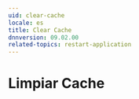 ```yaml
---
uid: clear-cache
locale: es
title: Clear Cache
dnnversion: 09.02.00
related-topics: restart-application
---
```


# Limpiar Cache

